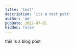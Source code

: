 ```yaml
---
title: 'test'
description: 'its a test post'
author: 'me'
pubDate: 2022-07-01
hidden: false
---
```


this is a blog post